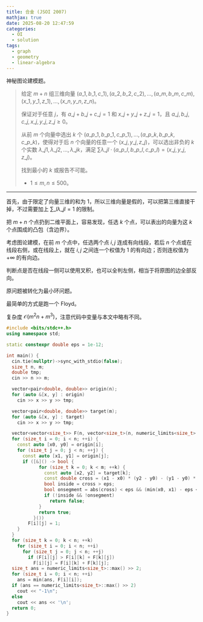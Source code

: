 ```yaml
---
title: 合金 (JSOI 2007)
mathjax: true
date: 2025-08-20 12:47:59
categories:
  - OI
  - solution
tags:
  - graph
  - geometry
  - linear-algebra
---
```


神秘图论建模题。

> 给定 $m+n$ 组三维向量 $\left(a\_1,b\_1,c\_1\right),\left(a\_2,b\_2,c\_2\right),\ldots,\left(a\_m,b\_m,c\_m\right),\left(x\_1,y\_1,z\_1\right),\ldots,\left(x\_n,y\_n,z\_n\right)$。
>
> 保证对于任意 $j$，有 $a\_j+b\_j+c\_j=1$ 和 $x\_j+y\_j+z\_j=1$，且 $a\_j,b\_j,c\_j,x\_j,y\_j,z\_j\geqslant 0$。
>
> 从前 $m$ 个向量中选出 $k$ 个 $\left(a\_{p\_1},b\_{p\_1},c\_{p\_1}\right),\ldots,\left(a\_{p\_k},b\_{p\_k},c\_{p\_k}\right)$，使得对于后 $n$ 个向量的任意一个 $\left(x\_j,y\_j,z\_j\right)$，可以选出非负的 $k$ 个实数 $\lambda\_{j1},\lambda\_{j2},\ldots,\lambda\_{jk}$，满足 $\sum\lambda\_{jl}\cdot\left(a\_{p\_l},b\_{p\_l},c\_{p\_l}\right)=\left(x\_j,y\_j,z\_j\right)$。
>
> 找到最小的 $k$ 或报告不可能。
>
> + $1\leqslant m,n\leqslant 500$。

<!-- more -->

---

首先，由于限定了向量三维的和为 $1$，所以三维向量是假的，可以把第三维直接干掉，不过需要加上 $\sum\_{l} \lambda\_{jl}=1$ 的限制。

把 $m+n$ 个点扔到二维平面上，容易发现，任选 $k$ 个点，可以表出的向量为这 $k$ 个点围成的凸包（含边界）。

考虑图论建模，在前 $m$ 个点中，任选两个点 $i,j$ 连成有向线段，若后 $n$ 个点或在线段右侧，或在线段上，就在 $i,j$ 之间连一个权值为 $1$ 的有向边；否则连权值为 $+\infty$ 的有向边。

判断点是否在线段一侧可以使用叉积，也可以全判左侧，相当于将原图的边全部反向。

原问题被转化为最小环问题。

最简单的方式是跑一个 Floyd。

复杂度 $\mathcal O\left(m^{2}n+m^{3}\right)$，注意代码中变量与本文中略有不同。

```cpp
#include <bits/stdc++.h>
using namespace std;

static constexpr double eps = 1e-12;

int main() {
  cin.tie(nullptr)->sync_with_stdio(false);
  size_t n, m;
  double tmp;
  cin >> n >> m;

  vector<pair<double, double>> origin(n);
  for (auto &[x, y] : origin)
    cin >> x >> y >> tmp;

  vector<pair<double, double>> target(m);
  for (auto &[x, y] : target)
    cin >> x >> y >> tmp;

  vector<vector<size_t>> F(n, vector<size_t>(n, numeric_limits<size_t>::max() >> 2));
  for (size_t i = 0; i < n; ++i) {
    const auto [x0, y0] = origin[i];
    for (size_t j = 0; j < n; ++j) {
      const auto [x1, y1] = origin[j];
      if ([&]() -> bool {
            for (size_t k = 0; k < m; ++k) {
              const auto [x2, y2] = target[k];
              const double cross = (x1 - x0) * (y2 - y0) - (y1 - y0) * (x2 - x0);
              bool inside = cross > eps;
              bool onsegment = abs(cross) < eps && (min(x0, x1) - eps <= x2 && x2 <= max(x0, x1) + eps);
              if (!inside && !onsegment)
                return false;
            }
            return true;
          }())
        F[i][j] = 1;
    }
  }
  for (size_t k = 0; k < n; ++k)
    for (size_t i = 0; i < n; ++i)
      for (size_t j = 0; j < n; ++j)
        if (F[i][j] > F[i][k] + F[k][j])
          F[i][j] = F[i][k] + F[k][j];
  size_t ans = numeric_limits<size_t>::max() >> 2;
  for (size_t i = 0; i < n; ++i)
    ans = min(ans, F[i][i]);
  if (ans == numeric_limits<size_t>::max() >> 2)
    cout << "-1\n";
  else
    cout << ans << '\n';
  return 0;
}
```
